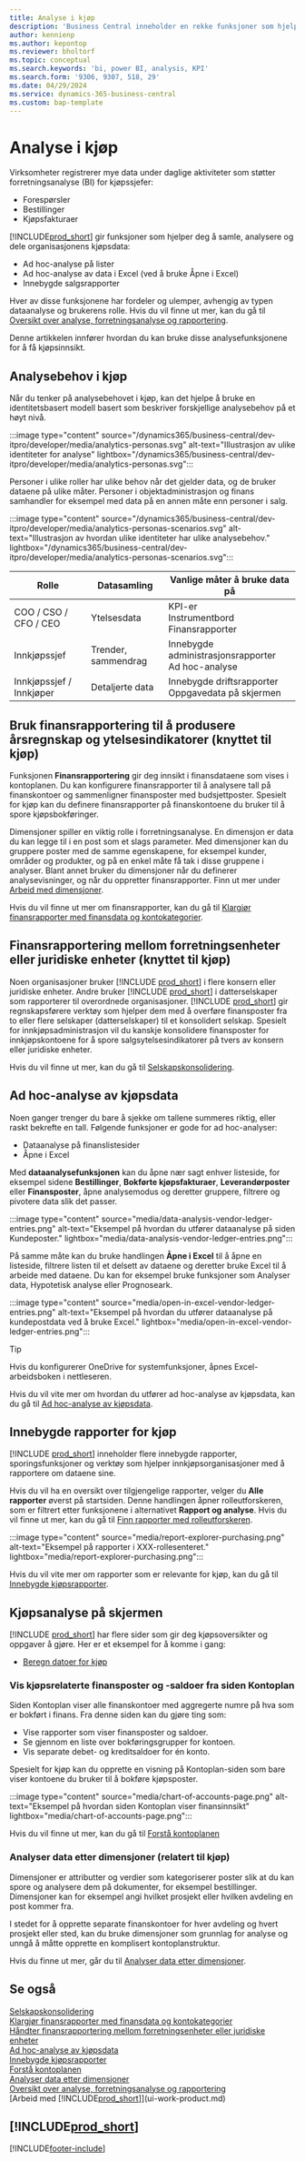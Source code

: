 ```yaml
---
title: Analyse i kjøp
description: 'Business Central inneholder en rekke funksjoner som hjelper deg med å samle, analysere og dele verdifulle salgsdata for forretningsanalyse og beslutningstaking innenfor kjøpsorganisasjonen.'
author: kennienp
ms.author: kepontop
ms.reviewer: bholtorf
ms.topic: conceptual
ms.search.keywords: 'bi, power BI, analysis, KPI'
ms.search.form: '9306, 9307, 518, 29'
ms.date: 04/29/2024
ms.service: dynamics-365-business-central
ms.custom: bap-template
---
```


# Analyse i kjøp

Virksomheter registrerer mye data under daglige aktiviteter som støtter forretningsanalyse (BI) for kjøpssjefer:

- Forespørsler
- Bestillinger
- Kjøpsfakturaer

[!INCLUDE[prod_short](includes/prod_short.md)] gir funksjoner som hjelper deg å samle, analysere og dele organisasjonens kjøpsdata:

- Ad hoc-analyse på lister
- Ad hoc-analyse av data i Excel (ved å bruke Åpne i Excel)
- Innebygde salgsrapporter

Hver av disse funksjonene har fordeler og ulemper, avhengig av typen dataanalyse og brukerens rolle. Hvis du vil finne ut mer, kan du gå til [Oversikt over analyse, forretningsanalyse og rapportering](reports-bi-reporting.md).

Denne artikkelen innfører hvordan du kan bruke disse analysefunksjonene for å få kjøpsinnsikt.

## Analysebehov i kjøp

Når du tenker på analysebehovet i kjøp, kan det hjelpe å bruke en identitetsbasert modell basert som beskriver forskjellige analysebehov på et høyt nivå.

:::image type="content" source="/dynamics365/business-central/dev-itpro/developer/media/analytics-personas.svg" alt-text="Illustrasjon av ulike identiteter for analyse" lightbox="/dynamics365/business-central/dev-itpro/developer/media/analytics-personas.svg":::

Personer i ulike roller har ulike behov når det gjelder data, og de bruker dataene på ulike måter. Personer i objektadministrasjon og finans samhandler for eksempel med data på en annen måte enn personer i salg.

:::image type="content" source="/dynamics365/business-central/dev-itpro/developer/media/analytics-personas-scenarios.svg" alt-text="Illustrasjon av hvordan ulike identiteter har ulike analysebehov." lightbox="/dynamics365/business-central/dev-itpro/developer/media/analytics-personas-scenarios.svg":::

| Rolle              | Datasamling  | Vanlige måter å bruke data på                          | 
|-------------------|-------------------| ----------------------------------------------------- |
|COO / CSO / CFO / CEO    | Ytelsesdata  | KPI-er <br> Instrumentbord <br> Finansrapporter           |
|Innkjøpssjef      | Trender, sammendrag | Innebygde administrasjonsrapporter <br> Ad hoc-analyse      | 
|Innkjøpssjef / Innkjøper | Detaljerte data     | Innebygde driftsrapporter <br> Oppgavedata på skjermen |

<!-- 
## Purchasing KPIs

A key performance indicator (KPI) is a measurable value that shows how effectively you’re meeting your goals. In purchasing management, people often use the following KPIs to monitor their organization's purchasing performance:

- TODO  
-->

## Bruk finansrapportering til å produsere årsregnskap og ytelsesindikatorer (knyttet til kjøp)

Funksjonen **Finansrapportering** gir deg innsikt i finansdataene som vises i kontoplanen. Du kan konfigurere finansrapporter til å analysere tall på finanskontoer og sammenligner finansposter med budsjettposter. Spesielt for kjøp kan du definere finansrapporter på finanskontoene du bruker til å spore kjøpsbokføringer.

Dimensjoner spiller en viktig rolle i forretningsanalyse. En dimensjon er data du kan legge til i en post som et slags parameter. Med dimensjoner kan du gruppere poster med de samme egenskapene, for eksempel kunder, områder og produkter, og på en enkel måte få tak i disse gruppene i analyser. Blant annet bruker du dimensjoner når du definerer analysevisninger, og når du oppretter finansrapporter. Finn ut mer under [Arbeid med dimensjoner](finance-dimensions.md).

Hvis du vil finne ut mer om finansrapporter, kan du gå til [Klargjør finansrapporter med finansdata og kontokategorier](bi-how-work-account-schedule.md).

## Finansrapportering mellom forretningsenheter eller juridiske enheter (knyttet til kjøp)

Noen organisasjoner bruker [!INCLUDE [prod_short](includes/prod_short.md)] i flere konsern eller juridiske enheter. Andre bruker [!INCLUDE [prod_short](includes/prod_short.md)] i datterselskaper som rapporterer til overordnede organisasjoner. [!INCLUDE [prod_short](includes/prod_short.md)] gir regnskapsførere verktøy som hjelper dem med å overføre finansposter fra to eller flere selskaper (datterselskaper) til et konsolidert selskap. Spesielt for innkjøpsadministrasjon vil du kanskje konsolidere finansposter for innkjøpskontoene for å spore salgsytelsesindikatorer på tvers av konsern eller juridiske enheter.

Hvis du vil finne ut mer, kan du gå til [Selskapskonsolidering](finance-consolidated-company-reporting.md).

## Ad hoc-analyse av kjøpsdata

Noen ganger trenger du bare å sjekke om tallene summeres riktig, eller raskt bekrefte en tall. Følgende funksjoner er gode for ad hoc-analyser:

- Dataanalyse på finanslistesider
- Åpne i Excel

Med **dataanalysefunksjonen** kan du åpne nær sagt enhver listeside, for eksempel sidene **Bestillinger**, **Bokførte kjøpsfakturaer**, **Leverandørposter** eller **Finansposter**, åpne analysemodus og deretter gruppere, filtrere og pivotere data slik det passer.

:::image type="content" source="media/data-analysis-vendor-ledger-entries.png" alt-text="Eksempel på hvordan du utfører dataanalyse på siden Kundeposter." lightbox="media/data-analysis-vendor-ledger-entries.png":::

På samme måte kan du bruke handlingen **Åpne i Excel** til å åpne en listeside, filtrere listen til et delsett av dataene og deretter bruke Excel til å arbeide med dataene. Du kan for eksempel bruke funksjoner som Analyser data, Hypotetisk analyse eller Prognoseark.

:::image type="content" source="media/open-in-excel-vendor-ledger-entries.png" alt-text="Eksempel på hvordan du utfører dataanalyse på kundepostdata ved å bruke Excel." lightbox="media/open-in-excel-vendor-ledger-entries.png":::

> [!TIP]
> Hvis du konfigurerer OneDrive for systemfunksjoner, åpnes Excel-arbeidsboken i nettleseren.

Hvis du vil vite mer om hvordan du utfører ad hoc-analyse av kjøpsdata, kan du gå til [Ad hoc-analyse av kjøpsdata](ad-hoc-analysis-purchasing.md).

## Innebygde rapporter for kjøp

[!INCLUDE [prod_short](includes/prod_short.md)] inneholder flere innebygde rapporter, sporingsfunksjoner og verktøy som hjelper innkjøpsorganisasjoner med å rapportere om dataene sine.

Hvis du vil ha en oversikt over tilgjengelige rapporter, velger du **Alle rapporter** øverst på startsiden. Denne handlingen åpner rolleutforskeren, som er filtrert etter funksjonene i alternativet **Rapport og analyse**. Hvis du vil finne ut mer, kan du gå til [Finn rapporter med rolleutforskeren](ui-role-explorer.md).

:::image type="content" source="media/report-explorer-purchasing.png" alt-text="Eksempel på rapporter i XXX-rollesenteret." lightbox="media/report-explorer-purchasing.png":::

<!-- Built-in reports come in two flavors:

- Designed for print (pdf).
- Designed for analysis in Excel. -->

Hvis du vil vite mer om rapporter som er relevante for kjøp, kan du gå til [Innebygde kjøpsrapporter](purchase-reports.md).

## Kjøpsanalyse på skjermen

[!INCLUDE [prod_short](includes/prod_short.md)] har flere sider som gir deg kjøpsoversikter og oppgaver å gjøre. Her er et eksempel for å komme i gang:

- [Beregn datoer for kjøp](purchasing-date-calculation-for-purchases.md)

### Vis kjøpsrelaterte finansposter og -saldoer fra siden Kontoplan

Siden Kontoplan viser alle finanskontoer med aggregerte numre på hva som er bokført i finans. Fra denne siden kan du gjøre ting som:  

- Vise rapporter som viser finansposter og saldoer.  
- Se gjennom en liste over bokføringsgrupper for kontoen.
- Vis separate debet- og kreditsaldoer for én konto.

Spesielt for kjøp kan du opprette en visning på Kontoplan-siden som bare viser kontoene du bruker til å bokføre kjøpsposter.

:::image type="content" source="media/chart-of-accounts-page.png" alt-text="Eksempel på hvordan siden Kontoplan viser finansinnsikt" lightbox="media/chart-of-accounts-page.png":::

Hvis du vil finne ut mer, kan du gå til [Forstå kontoplanen](finance-general-ledger.md#the-chart-of-accounts)

### Analyser data etter dimensjoner (relatert til kjøp)

Dimensjoner er attributter og verdier som kategoriserer poster slik at du kan spore og analysere dem på dokumenter, for eksempel bestillinger. Dimensjoner kan for eksempel angi hvilket prosjekt eller hvilken avdeling en post kommer fra.  

I stedet for å opprette separate finanskontoer for hver avdeling og hvert prosjekt eller sted, kan du bruke dimensjoner som grunnlag for analyse og unngå å måtte opprette en komplisert kontoplanstruktur.

Hvis du finne ut mer, går du til [Analyser data etter dimensjoner](bi-how-analyze-data-dimension.md).

## Se også

[Selskapskonsolidering](finance-consolidated-company-reporting.md)  
[Klargjør finansrapporter med finansdata og kontokategorier](bi-how-work-account-schedule.md)  
[Håndter finansrapportering mellom forretningsenheter eller juridiske enheter](finance-consolidated-company-reporting.md)  
[Ad hoc-analyse av kjøpsdata](ad-hoc-analysis-purchasing.md)  
[Innebygde kjøpsrapporter](purchase-reports.md)  
[Forstå kontoplanen](finance-general-ledger.md#the-chart-of-accounts)  
[Analyser data etter dimensjoner](bi-how-analyze-data-dimension.md)  
[Oversikt over analyse, forretningsanalyse og rapportering](reports-bi-reporting.md)  
[Arbeid med [!INCLUDE[prod_short](includes/prod_short.md)]](ui-work-product.md)  

## [!INCLUDE[prod_short](includes/free_trial_md.md)]  

[!INCLUDE[footer-include](includes/footer-banner.md)]